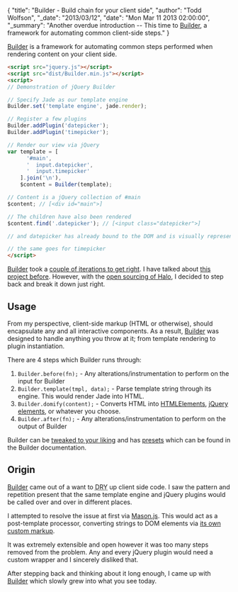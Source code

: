 {
  "title": "Builder - Build chain for your client side",
  "author": "Todd Wolfson",
  "_date": "2013/03/12",
  "date": "Mon Mar 11 2013 02:00:00",
  "_summary": "Another overdue introduction -- This time to [Builder](https://github.com/Ensighten/Builder), a framework for automating common client-side steps."
}

[Builder][Builder] is a framework for automating common steps performed when rendering content on your client side.

[Builder]: https://github.com/Ensighten/Builder

```html
<script src="jquery.js"></script>
<script src="dist/Builder.min.js"></script>
<script>
// Demonstration of jQuery Builder

// Specify Jade as our template engine
Builder.set('template engine', jade.render);

// Register a few plugins
Builder.addPlugin('datepicker');
Builder.addPlugin('timepicker');

// Render our view via jQuery
var template = [
      '#main',
      '  input.datepicker',
      '  input.timepicker'
    ].join('\n'),
    $content = Builder(template);

// Content is a jQuery collection of #main
$content; // [<div id="main">]

// The children have also been rendered
$content.find('.datepicker'); // [<input class="datepicker">]

// and datepicker has already bound to the DOM and is visually represented

// the same goes for timepicker
</script>
```

[Builder][Builder] took a [couple of iterations to get right][mason.js]. I have talked about [this project before][screencast]. However, with the [open sourcing of Halo][Halo], I decided to step back and break it down just right.

[mason.js]: https://github.com/twolfson/Mason.js
[screencast]: /2012-07-04-why-your-client-side-framework-deserves-a-build-chain
[Halo]: https://github.com/Ensighten/Halo

Usage
-----
From my perspective, client-side markup (HTML or otherwise), should encapsulate any and all interactive components. As a result, [Builder][Builder] was designed to handle anything you throw at it; from template rendering to plugin instantiation.

There are 4 steps which Builder runs through:

1. `Builder.before(fn);` - Any alterations/instrumentation to perform on the input for Builder
2. `Builder.template(tmpl, data);` - Parse template string through its engine. This would render Jade into HTML.
3. `Builder.domify(content);` - Converts HTML into [HTMLElements][html-elements], [jQuery elements][jquery-elements], or whatever you choose.
4. `Builder.after(fn);` - Any alterations/instrumentation to perform on the output of Builder

[html-elements]: https://developer.mozilla.org/en-US/docs/DOM/HTMLElement
[jquery-elements]: http://api.jquery.com/jQuery/#jQuery2

Builder can be [tweaked to your liking][tweaks] and has [presets][presets] which can be found in the Builder documentation.

[tweaks]: https://github.com/Ensighten/Builder#documentation
[presets]: https://github.com/Ensighten/Builder#presets

Origin
------
[Builder][Builder] came out of a want to <abbr title="don't repeat yourself">DRY</abbr> up client side code. I saw the pattern and repetition present that the same template engine and jQuery plugins would be called over and over in different places.

I attempted to resolve the issue at first via [Mason.js][mason.js]. This would act as a post-template processor, converting strings to DOM elements via [its own custom markup][mason-examples].

[mason-examples]: http://twolfson.github.com/Mason.js/

It was extremely extensible and open however it was too many steps removed from the problem. Any and every jQuery plugin would need a custom wrapper and I sincerely disliked that.

After stepping back and thinking about it long enough, I came up with [Builder][Builder] which slowly grew into what you see today.
